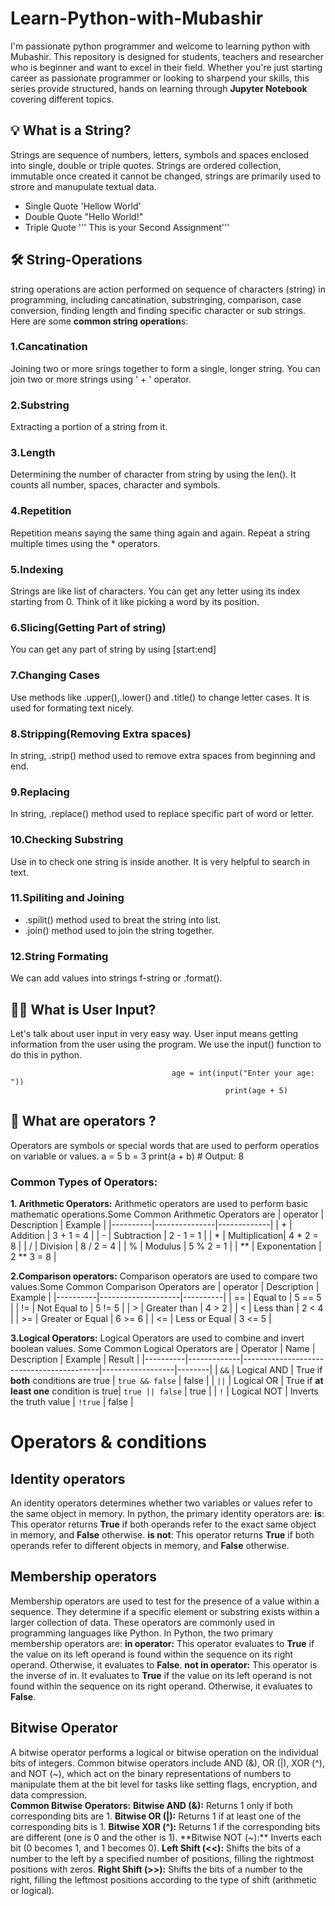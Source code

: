 # Learn-Python-with-Mubashir
I'm passionate python programmer and welcome to learning python with Mubashir. This repository is designed for students, teachers and researcher who is beginner and want to excel in their field. Whether you're just starting career as passionate programmer or looking to sharpend your skills, this series provide structured, hands on learning through **Jupyter Notebook** covering different topics.
## 💡 What is a String?
Strings are sequence of numbers, letters, symbols and spaces enclosed into single, double or triple quotes. Strings are ordered collection, immutable once created it cannot be changed, strings are primarily used to strore and manupulate textual data.
- Single Quote 'Hellow World'
- Double Quote "Hello World!"
- Triple Quote ''' This is your Second Assignment'''
## 🛠️ String-Operations
string operations are action performed on sequence of characters (string) in programming, including cancatination, substringing, comparison, case conversion, finding length and finding specific character or sub strings.
Here are some **common string operation**s:
### 1.Cancatination
Joining two or more srings together to form a single, longer string. You can join two or more strings using ' + ' operator.
### 2.Substring
Extracting a portion of a string from it.
### 3.Length
Determining the number of character from string by using the len(). It counts all number, spaces, character and symbols.
### 4.Repetition
Repetition means saying the same thing again and again. Repeat a string multiple times using the * operators.
### 5.Indexing 
Strings are like list of characters. You can get any letter using its index starting from 0. Think of it like picking a word by its position.
### 6.Slicing(Getting Part of string)
You can get any part of string by using [start:end]
### 7.Changing Cases
Use methods like .upper(),.lower() and .title() to change letter cases. It is used for formating text nicely.
### 8.Stripping(Removing Extra spaces)
In string, .strip() method used to remove extra spaces from beginning and end.
### 9.Replacing
In string, .replace() method used to replace specific part of word or letter.
### 10.Checking Substring
Use in to check one string is inside another. It is very helpful to search in text.
### 11.Spiliting and Joining
- .spilit() method used to breat the string into list.
- .join() method used to join the string together.
### 12.String Formating
We can add values into strings f-string or .format().
## 🧑‍💻 What is User Input?
  Let's talk about user input in very easy way. 
  User input means getting information from the user using the program. We use the input() function to do this in python.
  
                                        age = int(input("Enter your age: "))
                                                    print(age + 5)
## 🧮 What are operators ?
Operators are symbols or special words that are used to perform operatios on variable or values.
                                        a = 5
                                        b = 3
                              print(a + b)  # Output: 8

### Common Types of Operators:
**1. Arithmetic Operators:**
          Arithmetic operators are used to perform basic mathematic operations.Some Common Arithmetic Operators are
| operator | Description    | Example     |
|----------|---------------|-------------|
| +        | Addition      | 3 + 1 = 4   |
| -        | Subtraction   | 2 - 1 = 1   |
| *        | Multiplication| 4 * 2 = 8   |
| /        | Division      | 8 / 2 = 4   |
| %        | Modulus       | 5 % 2 = 1   |
| **       | Exponentation | 2 ** 3 = 8  |

           
**2.Comparison operators:**
        Comparison operators are used to compare two values.Some Common Comparison Operators are
| operator | Description        | Example  |
|----------|--------------------|----------|
| ==       | Equal to           | 5 == 5   |
| !=       | Not Equal to       | 5 != 5   |
| >        | Greater than       | 4 > 2    |
| <        | Less than          | 2 < 4    |
| >=       | Greater or Equal   | 6 >= 6   |
| <=       | Less or Equal      | 3 <= 5   |

**3.Logical Operators:**
         Logical Operators are used to combine and invert boolean values.
         Some Common Logical Operators are
| Operator | Name        | Description                              | Example          | Result |
|----------|-------------|------------------------------------------|------------------|--------|
| `&&`     | Logical AND | True if **both** conditions are true     | `true && false`  | false  |
| `||`     | Logical OR  | True if **at least one** condition is true| `true || false`  | true   |
| `!`      | Logical NOT | Inverts the truth value                   | `!true`          | false  |

         
  # Operators & conditions
  ## Identity operators
  An identity operators determines whether two variables or values refer to the same object in memory.
    In python, the primary identity operators are:
    **is**: This operator returns **True** if both operands refer to the exact same object in memory, and **False** otherwise.
   **is not**: This operator returns **True** if both operands refer to different objects in memory, and **False** otherwise.

  ## Membership operators
  Membership operators are used to test for the presence of a value within a sequence. They determine if a specific element or substring exists within a larger collection of data. These operators are commonly used in programming languages like Python. 
  In Python, the two primary membership operators are:
**in operator:** This operator evaluates to **True** if the value on its left operand is found within the sequence on its right operand. Otherwise, it evaluates to **False**.
**not in operator:** This operator is the inverse of in. It evaluates to **True** if the value on its left operand is not found within the sequence on its right operand. Otherwise, it evaluates to **False**.

## Bitwise Operator
A bitwise operator performs a logical or bitwise operation on the individual bits of integers. Common bitwise operators include AND (&), OR (|), XOR (^), and NOT (~), which act on the binary representations of numbers to manipulate them at the bit level for tasks like setting flags, encryption, and data compression.  
**Common Bitwise Operators:**
**Bitwise AND (&):** Returns 1 only if both corresponding bits are 1. 
**Bitwise OR (|):** Returns 1 if at least one of the corresponding bits is 1. 
**Bitwise XOR (^):** Returns 1 if the corresponding bits are different (one is 0 and the other is 1). 
**Bitwise NOT (~):** Inverts each bit (0 becomes 1, and 1 becomes 0). 
**Left Shift (<<):** Shifts the bits of a number to the left by a specified number of positions, filling the rightmost positions with zeros. 
**Right Shift (>>):** Shifts the bits of a number to the right, filling the leftmost positions according to the type of shift (arithmetic or logical). 


          

    


